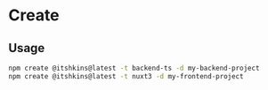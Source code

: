 # Create

## Usage

```bash
npm create @itshkins@latest -t backend-ts -d my-backend-project
npm create @itshkins@latest -t nuxt3 -d my-frontend-project
```
